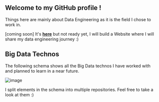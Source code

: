 ## Welcome to my GitHub profile !

Things here are mainly about Data Engineering as it is the field I chose to work in.

[coming soon] It's __[here](https://hellomaxime.github.io)__ but not ready yet, I will build a Website where I will share my data engineering journey :)  

## Big Data Technos

The following schema shows all the Big Data technos I have worked with and planned to learn in a near future.   

![image](https://github.com/itsmaxime/presentation/blob/main/presentation.png)  
  
  
I split elements in the schema into multiple repositories. Feel free to take a look at them :)  
